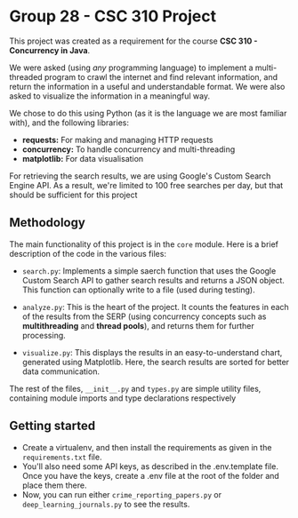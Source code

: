 # Group 28 - CSC 310 Project

This project was created as a requirement for the course **CSC 310 - Concurrency in Java**.

We were asked (using _any_ programming language) to implement a multi-threaded program to crawl the internet and find relevant information, and return the information in a useful and understandable format. We were also asked to visualize the information in a meaningful way.

We chose to do this using Python (as it is the language we are most familiar with), and the following libraries:

-   **requests:** For making and managing HTTP requests
-   **concurrency:** To handle concurrency and multi-threading
-   **matplotlib:** For data visualisation

For retrieving the search results, we are using Google's Custom Search Engine API. As a result, we're limited to 100 free searches per day, but that should be sufficient for this project

## Methodology

The main functionality of this project is in the `core` module. Here is a brief description of the code in the various files:

-   `search.py`: Implements a simple saerch function that uses the Google Custom Search API to gather search results and returns a JSON object. This function can optionally write to a file (used during testing).

-   `analyze.py`: This is the heart of the project. It counts the features in each of the results from the SERP (using concurrency concepts such as **multithreading** and **thread pools**), and returns them for further processing.

-   `visualize.py`: This displays the results in an easy-to-understand chart, generated using Matplotlib. Here, the search results are sorted for better data communication.

The rest of the files, `__init__.py` and `types.py` are simple utility files, containing module imports and type declarations respectively

## Getting started

-   Create a virtualenv, and then install the requirements as given in the `requirements.txt` file.
-   You'll also need some API keys, as described in the .env.template file. Once you have the keys, create a .env file at the root of the folder and place them there.
-   Now, you can run either `crime_reporting_papers.py` or `deep_learning_journals.py` to see the results.
